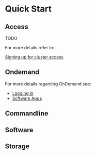 # Quick Start

## Access

TODO

For more details refer to:

[Signing up for cluster access](../access/signup)

## Ondemand

For more details regarding OnDemand see:

- [Logging in](../access/ondemand_web)
- [Software Apps](/getting_started/software/onDemand/available_apps)

## Commandline


## Software


## Storage

